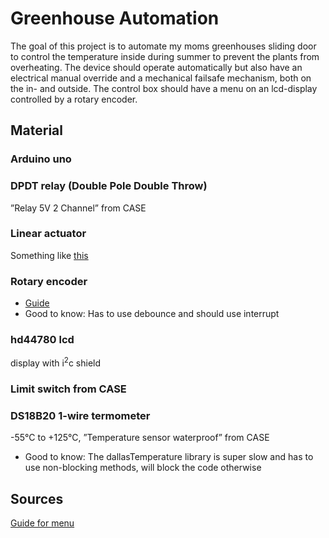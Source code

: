 # Greenhouse Automation
The goal of this project is to automate my moms greenhouses sliding door to control the temperature inside during summer to prevent the plants from overheating. The device should operate automatically but also have an electrical manual override and a mechanical failsafe mechanism, both on the in- and outside. The control box should have a menu on an lcd-display controlled by a rotary encoder.

## Material
### Arduino uno 
### DPDT relay (Double Pole Double Throw)
”Relay 5V 2 Channel” from CASE
### Linear actuator
Something like [this](https://amzn.eu/d/8Mn2aXY)
### Rotary encoder
* [Guide](https://www.youtube.com/watch?v=HJ61Q1K5_Pc)
* Good to know: Has to use debounce and should use interrupt
### hd44780 lcd 
display with i<sup>2</sup>c shield
### Limit switch from CASE
### DS18B20 1-wire termometer
-55&deg;C to +125&deg;C, ”Temperature sensor waterproof” from CASE
* Good to know: The dallasTemperature library is super slow and has to use non-blocking methods, will block the code otherwise

## Sources
[Guide for menu](https://www.youtube.com/watch?v=1B8TZdXDVYc)  
